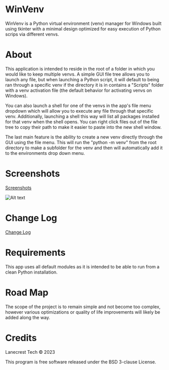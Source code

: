 # WinVenv
WinVenv is a Python virtual environment (venv) manager for Windows built using tkinter with a minimal design optimized for easy execution of Python scrips via different venvs. 

# About
This application is intended to reside in the root of a folder in which you would like to keep multiple venvs. A simple GUI file tree allows you to launch any file, but when launching a Python script, it will default to being ran through a specific venv if the directory it is in contains a "Scripts" folder with a venv activation file (the default behavior for activating venvs on Windows).

You can also launch a shell for one of the venvs in the app's file menu dropdown which will allow you to execute any file through that specific venv. Additionally, launching a shell this way will list all packages installed for that venv when the shell opens. You can right click files out of the file tree to copy their path to make it easier to paste into the new shell window.

The last main feature is the ability to create a new venv directly through the GUI using the file menu. This will run the "python -m venv" from the root directory to make a subfolder for the venv and then will automatically add it to the environments drop down menu.

# Screenshots
[Screenshots](/screenshots)

![Alt text](/screenshots/v1-0-0_main.png?raw=true "Main Window")

# Change Log
[Change Log](CHANGELOG.md)

# Requirements
This app uses all default modules as it is intended to be able to run from a clean Python installation.

# Road Map
The scope of the project is to remain simple and not become too complex, however various optimizations or quality of life improvements will likely be added along the way.

# Credits
Lanecrest Tech © 2023

This program is free software released under the BSD 3-clause License.
